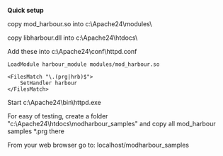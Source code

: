 **Quick setup**

copy mod_harbour.so into c:\Apache24\modules\

copy libharbour.dll into c:\Apache24\htdocs\

Add these into c:\Apache24\conf\httpd.conf

```
LoadModule harbour_module modules/mod_harbour.so

<FilesMatch "\.(prg|hrb)$">
    SetHandler harbour
</FilesMatch>
```

Start c:\Apache24\bin\httpd.exe

For easy of testing, create a folder "c:\Apache24\htdocs\modharbour_samples\" and copy all mod_harbour samples *.prg there

From your web browser go to: localhost/modharbour_samples
